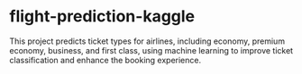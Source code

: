 # flight-prediction-kaggle
This project predicts ticket types for airlines, including economy, premium economy, business, and first class, using machine learning to improve ticket classification and enhance the booking experience.
